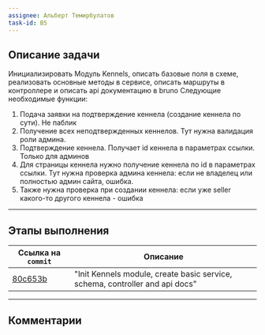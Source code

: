 ```yaml
---
assignee: Альберт Темирбулатов
task-id: B5
---
```

## **Описание задачи**

Инициализировать Модуль Kennels, описать базовые поля в схеме,  реализовать основные методы в сервисе, описать маршруты в контроллере и описать api документацию в bruno
Следующие необходимые функции:
1. Подача заявки на подтверждение кеннела (создание кеннела по сути). Не паблик
2. Получение всех неподтвержденных кеннелов. Тут нужна валидация роли админа.
3. Подтверждение кеннела. Получает id кеннела в параметрах ссылки. Только для админов
4. Для страницы кеннела нужно получение кеннела по id в параметрах ссылки. Тут нужна проверка админа кеннела: если не владелец или полностью админ сайта, ошибка.
5. Также нужна проверка при создании кеннела: если уже seller какого-то другого кеннела - ошибка

---
## **Этапы выполнения**

| Ссылка на `commit`                                                                                   | Описание                                                                     |
| ---------------------------------------------------------------------------------------------------- | ---------------------------------------------------------------------------- |
| [80c653b](https://github.com/iamfromhe1l/pet-market/commit/80c653b8454b970ef096d3d5dcb52a9579b14905) | "Init Kennels module, create basic service, schema, controller and api docs" |

---
## **Комментарии**

